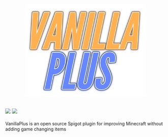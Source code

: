 <p align="center"><a href="#"><img src=https://raw.githubusercontent.com/SquaredHelix/VanillaPlus/master/assets/logo.png width=380></a></p>

[![](https://img.shields.io/static/v1?label=minecraft%20version&message=1.14&color=informational)](#)
[![](https://img.shields.io/github/issues/SquaredHelix/VanillaPlus)](https://github.com/SquaredHelix/VanillaPlus/issues)
-----
VanillaPlus is an open source Spigot plugin for improving Minecraft without adding game changing items
